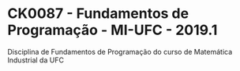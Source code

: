 # CK0087 - Fundamentos de Programação - MI-UFC - 2019.1
Disciplina de Fundamentos de Programação do curso de Matemática Industrial da UFC
